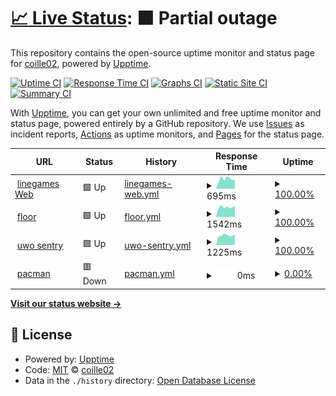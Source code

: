 # [📈 Live Status](https://board.uwo.line.games): <!--live status--> **🟧 Partial outage**

This repository contains the open-source uptime monitor and status page for [coille02](https://www.ram-g.ml/), powered by [Upptime](https://github.com/upptime/upptime).

[![Uptime CI](https://github.com/coille02/Uptime/workflows/Uptime%20CI/badge.svg)](https://github.com/coille02/Uptime/actions?query=workflow%3A%22Uptime+CI%22)
[![Response Time CI](https://github.com/coille02/Uptime/workflows/Response%20Time%20CI/badge.svg)](https://github.com/coille02/Uptime/actions?query=workflow%3A%22Response+Time+CI%22)
[![Graphs CI](https://github.com/coille02/Uptime/workflows/Graphs%20CI/badge.svg)](https://github.com/coille02/Uptime/actions?query=workflow%3A%22Graphs+CI%22)
[![Static Site CI](https://github.com/coille02/Uptime/workflows/Static%20Site%20CI/badge.svg)](https://github.com/coille02/Uptime/actions?query=workflow%3A%22Static+Site+CI%22)
[![Summary CI](https://github.com/coille02/Uptime/workflows/Summary%20CI/badge.svg)](https://github.com/coille02/Uptime/actions?query=workflow%3A%22Summary+CI%22)

With [Upptime](https://upptime.js.org), you can get your own unlimited and free uptime monitor and status page, powered entirely by a GitHub repository. We use [Issues](https://github.com/coille02/Uptime/issues) as incident reports, [Actions](https://github.com/coille02/Uptime/actions) as uptime monitors, and [Pages](https://board.uwo.line.games) for the status page.

<!--start: status pages-->
<!-- This summary is generated by Upptime (https://github.com/upptime/upptime) -->
<!-- Do not edit this manually, your changes will be overwritten -->
<!-- prettier-ignore -->
| URL | Status | History | Response Time | Uptime |
| --- | ------ | ------- | ------------- | ------ |
| <img alt="" src="https://favicons.githubusercontent.com/www.line.games" height="13"> [linegames Web](https://www.line.games) | 🟩 Up | [linegames-web.yml](https://github.com/coille02/upptime/commits/HEAD/history/linegames-web.yml) | <details><summary><img alt="Response time graph" src="./graphs/linegames-web/response-time-week.png" height="20"> 695ms</summary><br><a href="https://board.uwo.line.games/history/linegames-web"><img alt="Response time 692" src="https://img.shields.io/endpoint?url=https%3A%2F%2Fraw.githubusercontent.com%2Fcoille02%2Fupptime%2FHEAD%2Fapi%2Flinegames-web%2Fresponse-time.json"></a><br><a href="https://board.uwo.line.games/history/linegames-web"><img alt="24-hour response time 656" src="https://img.shields.io/endpoint?url=https%3A%2F%2Fraw.githubusercontent.com%2Fcoille02%2Fupptime%2FHEAD%2Fapi%2Flinegames-web%2Fresponse-time-day.json"></a><br><a href="https://board.uwo.line.games/history/linegames-web"><img alt="7-day response time 695" src="https://img.shields.io/endpoint?url=https%3A%2F%2Fraw.githubusercontent.com%2Fcoille02%2Fupptime%2FHEAD%2Fapi%2Flinegames-web%2Fresponse-time-week.json"></a><br><a href="https://board.uwo.line.games/history/linegames-web"><img alt="30-day response time 692" src="https://img.shields.io/endpoint?url=https%3A%2F%2Fraw.githubusercontent.com%2Fcoille02%2Fupptime%2FHEAD%2Fapi%2Flinegames-web%2Fresponse-time-month.json"></a><br><a href="https://board.uwo.line.games/history/linegames-web"><img alt="1-year response time 692" src="https://img.shields.io/endpoint?url=https%3A%2F%2Fraw.githubusercontent.com%2Fcoille02%2Fupptime%2FHEAD%2Fapi%2Flinegames-web%2Fresponse-time-year.json"></a></details> | <details><summary><a href="https://board.uwo.line.games/history/linegames-web">100.00%</a></summary><a href="https://board.uwo.line.games/history/linegames-web"><img alt="All-time uptime 100.00%" src="https://img.shields.io/endpoint?url=https%3A%2F%2Fraw.githubusercontent.com%2Fcoille02%2Fupptime%2FHEAD%2Fapi%2Flinegames-web%2Fuptime.json"></a><br><a href="https://board.uwo.line.games/history/linegames-web"><img alt="24-hour uptime 100.00%" src="https://img.shields.io/endpoint?url=https%3A%2F%2Fraw.githubusercontent.com%2Fcoille02%2Fupptime%2FHEAD%2Fapi%2Flinegames-web%2Fuptime-day.json"></a><br><a href="https://board.uwo.line.games/history/linegames-web"><img alt="7-day uptime 100.00%" src="https://img.shields.io/endpoint?url=https%3A%2F%2Fraw.githubusercontent.com%2Fcoille02%2Fupptime%2FHEAD%2Fapi%2Flinegames-web%2Fuptime-week.json"></a><br><a href="https://board.uwo.line.games/history/linegames-web"><img alt="30-day uptime 100.00%" src="https://img.shields.io/endpoint?url=https%3A%2F%2Fraw.githubusercontent.com%2Fcoille02%2Fupptime%2FHEAD%2Fapi%2Flinegames-web%2Fuptime-month.json"></a><br><a href="https://board.uwo.line.games/history/linegames-web"><img alt="1-year uptime 100.00%" src="https://img.shields.io/endpoint?url=https%3A%2F%2Fraw.githubusercontent.com%2Fcoille02%2Fupptime%2FHEAD%2Fapi%2Flinegames-web%2Fuptime-year.json"></a></details>
| <img alt="" src="https://favicons.githubusercontent.com/floor.line.games" height="13"> [floor](https://floor.line.games) | 🟩 Up | [floor.yml](https://github.com/coille02/upptime/commits/HEAD/history/floor.yml) | <details><summary><img alt="Response time graph" src="./graphs/floor/response-time-week.png" height="20"> 1542ms</summary><br><a href="https://board.uwo.line.games/history/floor"><img alt="Response time 1669" src="https://img.shields.io/endpoint?url=https%3A%2F%2Fraw.githubusercontent.com%2Fcoille02%2Fupptime%2FHEAD%2Fapi%2Ffloor%2Fresponse-time.json"></a><br><a href="https://board.uwo.line.games/history/floor"><img alt="24-hour response time 1689" src="https://img.shields.io/endpoint?url=https%3A%2F%2Fraw.githubusercontent.com%2Fcoille02%2Fupptime%2FHEAD%2Fapi%2Ffloor%2Fresponse-time-day.json"></a><br><a href="https://board.uwo.line.games/history/floor"><img alt="7-day response time 1542" src="https://img.shields.io/endpoint?url=https%3A%2F%2Fraw.githubusercontent.com%2Fcoille02%2Fupptime%2FHEAD%2Fapi%2Ffloor%2Fresponse-time-week.json"></a><br><a href="https://board.uwo.line.games/history/floor"><img alt="30-day response time 1669" src="https://img.shields.io/endpoint?url=https%3A%2F%2Fraw.githubusercontent.com%2Fcoille02%2Fupptime%2FHEAD%2Fapi%2Ffloor%2Fresponse-time-month.json"></a><br><a href="https://board.uwo.line.games/history/floor"><img alt="1-year response time 1669" src="https://img.shields.io/endpoint?url=https%3A%2F%2Fraw.githubusercontent.com%2Fcoille02%2Fupptime%2FHEAD%2Fapi%2Ffloor%2Fresponse-time-year.json"></a></details> | <details><summary><a href="https://board.uwo.line.games/history/floor">100.00%</a></summary><a href="https://board.uwo.line.games/history/floor"><img alt="All-time uptime 100.00%" src="https://img.shields.io/endpoint?url=https%3A%2F%2Fraw.githubusercontent.com%2Fcoille02%2Fupptime%2FHEAD%2Fapi%2Ffloor%2Fuptime.json"></a><br><a href="https://board.uwo.line.games/history/floor"><img alt="24-hour uptime 100.00%" src="https://img.shields.io/endpoint?url=https%3A%2F%2Fraw.githubusercontent.com%2Fcoille02%2Fupptime%2FHEAD%2Fapi%2Ffloor%2Fuptime-day.json"></a><br><a href="https://board.uwo.line.games/history/floor"><img alt="7-day uptime 100.00%" src="https://img.shields.io/endpoint?url=https%3A%2F%2Fraw.githubusercontent.com%2Fcoille02%2Fupptime%2FHEAD%2Fapi%2Ffloor%2Fuptime-week.json"></a><br><a href="https://board.uwo.line.games/history/floor"><img alt="30-day uptime 100.00%" src="https://img.shields.io/endpoint?url=https%3A%2F%2Fraw.githubusercontent.com%2Fcoille02%2Fupptime%2FHEAD%2Fapi%2Ffloor%2Fuptime-month.json"></a><br><a href="https://board.uwo.line.games/history/floor"><img alt="1-year uptime 100.00%" src="https://img.shields.io/endpoint?url=https%3A%2F%2Fraw.githubusercontent.com%2Fcoille02%2Fupptime%2FHEAD%2Fapi%2Ffloor%2Fuptime-year.json"></a></details>
| <img alt="" src="https://favicons.githubusercontent.com/sentry22.uwo.line.games" height="13"> [uwo sentry](https://sentry22.uwo.line.games) | 🟩 Up | [uwo-sentry.yml](https://github.com/coille02/upptime/commits/HEAD/history/uwo-sentry.yml) | <details><summary><img alt="Response time graph" src="./graphs/uwo-sentry/response-time-week.png" height="20"> 1225ms</summary><br><a href="https://board.uwo.line.games/history/uwo-sentry"><img alt="Response time 1366" src="https://img.shields.io/endpoint?url=https%3A%2F%2Fraw.githubusercontent.com%2Fcoille02%2Fupptime%2FHEAD%2Fapi%2Fuwo-sentry%2Fresponse-time.json"></a><br><a href="https://board.uwo.line.games/history/uwo-sentry"><img alt="24-hour response time 1321" src="https://img.shields.io/endpoint?url=https%3A%2F%2Fraw.githubusercontent.com%2Fcoille02%2Fupptime%2FHEAD%2Fapi%2Fuwo-sentry%2Fresponse-time-day.json"></a><br><a href="https://board.uwo.line.games/history/uwo-sentry"><img alt="7-day response time 1225" src="https://img.shields.io/endpoint?url=https%3A%2F%2Fraw.githubusercontent.com%2Fcoille02%2Fupptime%2FHEAD%2Fapi%2Fuwo-sentry%2Fresponse-time-week.json"></a><br><a href="https://board.uwo.line.games/history/uwo-sentry"><img alt="30-day response time 1366" src="https://img.shields.io/endpoint?url=https%3A%2F%2Fraw.githubusercontent.com%2Fcoille02%2Fupptime%2FHEAD%2Fapi%2Fuwo-sentry%2Fresponse-time-month.json"></a><br><a href="https://board.uwo.line.games/history/uwo-sentry"><img alt="1-year response time 1366" src="https://img.shields.io/endpoint?url=https%3A%2F%2Fraw.githubusercontent.com%2Fcoille02%2Fupptime%2FHEAD%2Fapi%2Fuwo-sentry%2Fresponse-time-year.json"></a></details> | <details><summary><a href="https://board.uwo.line.games/history/uwo-sentry">100.00%</a></summary><a href="https://board.uwo.line.games/history/uwo-sentry"><img alt="All-time uptime 99.95%" src="https://img.shields.io/endpoint?url=https%3A%2F%2Fraw.githubusercontent.com%2Fcoille02%2Fupptime%2FHEAD%2Fapi%2Fuwo-sentry%2Fuptime.json"></a><br><a href="https://board.uwo.line.games/history/uwo-sentry"><img alt="24-hour uptime 100.00%" src="https://img.shields.io/endpoint?url=https%3A%2F%2Fraw.githubusercontent.com%2Fcoille02%2Fupptime%2FHEAD%2Fapi%2Fuwo-sentry%2Fuptime-day.json"></a><br><a href="https://board.uwo.line.games/history/uwo-sentry"><img alt="7-day uptime 100.00%" src="https://img.shields.io/endpoint?url=https%3A%2F%2Fraw.githubusercontent.com%2Fcoille02%2Fupptime%2FHEAD%2Fapi%2Fuwo-sentry%2Fuptime-week.json"></a><br><a href="https://board.uwo.line.games/history/uwo-sentry"><img alt="30-day uptime 99.95%" src="https://img.shields.io/endpoint?url=https%3A%2F%2Fraw.githubusercontent.com%2Fcoille02%2Fupptime%2FHEAD%2Fapi%2Fuwo-sentry%2Fuptime-month.json"></a><br><a href="https://board.uwo.line.games/history/uwo-sentry"><img alt="1-year uptime 99.95%" src="https://img.shields.io/endpoint?url=https%3A%2F%2Fraw.githubusercontent.com%2Fcoille02%2Fupptime%2FHEAD%2Fapi%2Fuwo-sentry%2Fuptime-year.json"></a></details>
| <img alt="" src="https://favicons.githubusercontent.com/pacman.line.games" height="13"> [pacman](https://pacman.line.games) | 🟥 Down | [pacman.yml](https://github.com/coille02/upptime/commits/HEAD/history/pacman.yml) | <details><summary><img alt="Response time graph" src="./graphs/pacman/response-time-week.png" height="20"> 0ms</summary><br><a href="https://board.uwo.line.games/history/pacman"><img alt="Response time 0" src="https://img.shields.io/endpoint?url=https%3A%2F%2Fraw.githubusercontent.com%2Fcoille02%2Fupptime%2FHEAD%2Fapi%2Fpacman%2Fresponse-time.json"></a><br><a href="https://board.uwo.line.games/history/pacman"><img alt="24-hour response time 0" src="https://img.shields.io/endpoint?url=https%3A%2F%2Fraw.githubusercontent.com%2Fcoille02%2Fupptime%2FHEAD%2Fapi%2Fpacman%2Fresponse-time-day.json"></a><br><a href="https://board.uwo.line.games/history/pacman"><img alt="7-day response time 0" src="https://img.shields.io/endpoint?url=https%3A%2F%2Fraw.githubusercontent.com%2Fcoille02%2Fupptime%2FHEAD%2Fapi%2Fpacman%2Fresponse-time-week.json"></a><br><a href="https://board.uwo.line.games/history/pacman"><img alt="30-day response time 0" src="https://img.shields.io/endpoint?url=https%3A%2F%2Fraw.githubusercontent.com%2Fcoille02%2Fupptime%2FHEAD%2Fapi%2Fpacman%2Fresponse-time-month.json"></a><br><a href="https://board.uwo.line.games/history/pacman"><img alt="1-year response time 0" src="https://img.shields.io/endpoint?url=https%3A%2F%2Fraw.githubusercontent.com%2Fcoille02%2Fupptime%2FHEAD%2Fapi%2Fpacman%2Fresponse-time-year.json"></a></details> | <details><summary><a href="https://board.uwo.line.games/history/pacman">0.00%</a></summary><a href="https://board.uwo.line.games/history/pacman"><img alt="All-time uptime 0.00%" src="https://img.shields.io/endpoint?url=https%3A%2F%2Fraw.githubusercontent.com%2Fcoille02%2Fupptime%2FHEAD%2Fapi%2Fpacman%2Fuptime.json"></a><br><a href="https://board.uwo.line.games/history/pacman"><img alt="24-hour uptime 0.00%" src="https://img.shields.io/endpoint?url=https%3A%2F%2Fraw.githubusercontent.com%2Fcoille02%2Fupptime%2FHEAD%2Fapi%2Fpacman%2Fuptime-day.json"></a><br><a href="https://board.uwo.line.games/history/pacman"><img alt="7-day uptime 0.00%" src="https://img.shields.io/endpoint?url=https%3A%2F%2Fraw.githubusercontent.com%2Fcoille02%2Fupptime%2FHEAD%2Fapi%2Fpacman%2Fuptime-week.json"></a><br><a href="https://board.uwo.line.games/history/pacman"><img alt="30-day uptime 0.00%" src="https://img.shields.io/endpoint?url=https%3A%2F%2Fraw.githubusercontent.com%2Fcoille02%2Fupptime%2FHEAD%2Fapi%2Fpacman%2Fuptime-month.json"></a><br><a href="https://board.uwo.line.games/history/pacman"><img alt="1-year uptime 0.00%" src="https://img.shields.io/endpoint?url=https%3A%2F%2Fraw.githubusercontent.com%2Fcoille02%2Fupptime%2FHEAD%2Fapi%2Fpacman%2Fuptime-year.json"></a></details>

<!--end: status pages-->

[**Visit our status website →**](https://board.uwo.line.games)

## 📄 License

- Powered by: [Upptime](https://github.com/upptime/upptime)
- Code: [MIT](./LICENSE) © [coille02](https://www.ram-g.ml/)
- Data in the `./history` directory: [Open Database License](https://opendatacommons.org/licenses/odbl/1-0/)
